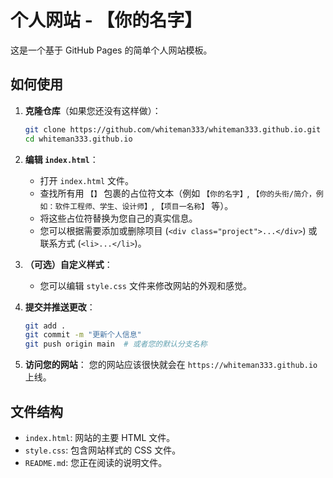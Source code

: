 # 个人网站 - 【你的名字】

这是一个基于 GitHub Pages 的简单个人网站模板。

## 如何使用

1.  **克隆仓库**（如果您还没有这样做）：
    ```bash
    git clone https://github.com/whiteman333/whiteman333.github.io.git
    cd whiteman333.github.io
    ```

2.  **编辑 `index.html`**：
    *   打开 `index.html` 文件。
    *   查找所有用 `【】` 包裹的占位符文本（例如 `【你的名字】`, `【你的头衔/简介，例如：软件工程师、学生、设计师】`, `【项目一名称】` 等）。
    *   将这些占位符替换为您自己的真实信息。
    *   您可以根据需要添加或删除项目 (`<div class="project">...</div>`) 或联系方式 (`<li>...</li>`)。

3.  **（可选）自定义样式**：
    *   您可以编辑 `style.css` 文件来修改网站的外观和感觉。

4.  **提交并推送更改**：
    ```bash
    git add .
    git commit -m "更新个人信息"
    git push origin main  # 或者您的默认分支名称
    ```

5.  **访问您的网站**：
    您的网站应该很快就会在 `https://whiteman333.github.io` 上线。

## 文件结构

*   `index.html`: 网站的主要 HTML 文件。
*   `style.css`: 包含网站样式的 CSS 文件。
*   `README.md`: 您正在阅读的说明文件。